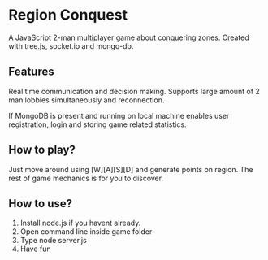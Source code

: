 # Region Conquest

A JavaScript 2-man multiplayer game about conquering zones. Created with tree.js, socket.io and mongo-db.

## Features

Real time communication and decision making. Supports large amount of 2 man lobbies simultaneously and reconnection.  

If MongoDB is present and running on local machine enables user registration, login and storing game related statistics.

## How to play?

Just move around using [W][A][S][D] and generate points on region. The rest of game mechanics is for you to discover.

## How to use?

1. Install node.js if you havent already.
2. Open command line inside game folder
3. Type node server.js
4. Have fun

